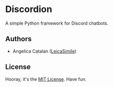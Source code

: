 # Discordion
A simple Python framework for Discord chatbots.

## Authors
* Angelica Catalan ([LeicaSimile](https://github.com/LeicaSimile))

## License
Hooray, it's the [MIT License](LICENSE.md). Have fun.